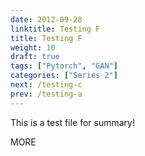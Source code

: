 ```yaml
---
date: 2012-09-28
linktitle: Testing F
title: Testing F
weight: 10
draft: true
tags: ["Pytorch", "GAN"]
categories: ["Series 2"]
next: /testing-c
prev: /testing-a
---
```


This is a test file for summary!


<!--more-->

MORE